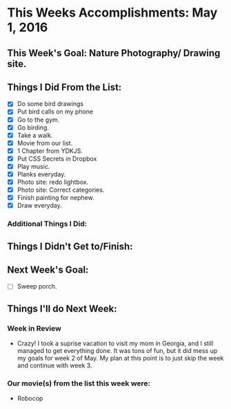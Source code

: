 # This Weeks Accomplishments: May 1, 2016

## This Week's Goal: Nature Photography/ Drawing site.

## Things I Did From the List:

- [x] Do some bird drawings
- [x] Put bird calls on my phone
- [x] Go to the gym.
- [x] Go birding.
- [x] Take a walk.
- [x] Movie from our list.
- [x] 1 Chapter from YDKJS.
- [x] Put CSS Secrets in Dropbox
- [x] Play music.
- [x] Planks everyday.
- [x] Photo site: redo lightbox.
- [x] Photo site: Correct categories.
- [x] Finish painting for nephew.
- [x] Draw everyday.

### Additional Things I Did:

## Things I Didn't Get to/Finish:

## Next Week's Goal:

- [ ] Sweep porch.

## Things I'll do Next Week:

### Week in Review

- Crazy! I took a suprise vacation to visit my mom in Georgia, and I still managed to get everything done. It was tons of fun, but it did mess up my goals for week 2 of May. My plan at this point is to just skip the week and continue with week 3. 

### Our movie(s) from the list this week were:

- Robocop
